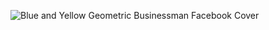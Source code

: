 
<!---
Rajat-Uchiha/Rajat-Uchiha is a ✨ special ✨ repository because its `README.md` (this file) appears on your GitHub profile.
You can click the Preview link to take a look at your changes.
--->
![Blue and Yellow Geometric Businessman Facebook Cover](https://user-images.githubusercontent.com/100213168/155189126-e2868339-e64b-4d99-9582-c8f10e81d22e.jpg)
